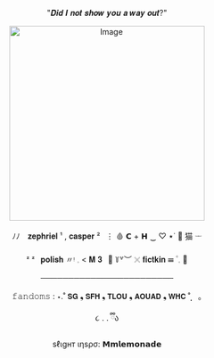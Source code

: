 <p align="center">
"𝑫𝒊𝒅 𝑰 𝒏𝒐𝒕 𝒔𝒉𝒐𝒘 𝒚𝒐𝒖 𝒂 𝒘𝒂𝒚 𝒐𝒖𝒕?"

<p align="center">
  <a href="https://i.postimg.cc/fbMCdPrW/Untitled1057-20250820171622-2.webp">
    <img src="https://i.postimg.cc/fbMCdPrW/Untitled1057-20250820171622-2.webp" width="350" alt="Image">
  </a>
</p>

</p>

<p align="center">
ﾉﾉ⠀ 𝐳𝐞𝐩𝐡𝐫𝐢𝐞𝐥 ¹  ,  𝐜𝐚𝐬𝐩𝐞𝐫 ²⠀⋮ 🩸 𝗖 + 𝗛 ‿ ♡ ⋆˙ 💉 猫 𓌔
<p align="center">
ᶻ ᶻ⠀𝐩𝐨𝐥𝐢𝐬𝐡 〃ᵎ 𓈒 < 𝐌 𝟑⠀🌹 ꒦꒷︶ 𓏴 𝐟𝐢𝐜𝐭𝐤𝐢𝐧 ☰ ۠ 𓈒 🔪
<p align="center">
 ────────────────────────

<p align="center">
𝚏𝚊𝚗𝚍𝚘𝚖𝚜 : ⋆.˚ 𝗦𝗚 ❟ 𝗦𝗙𝗛 ❟ 𝗧𝗟𝗢𝗨 ❟ 𝗔𝗢𝗨𝗔𝗗 ❟ 𝗪𝗛𝗖 ˚̣̣̣　｡

<p align="center">
૮ ․ ․ ྀིა
<p align="center">
ѕℓιgнт ιηѕρσ: 𝗠𝗺𝗹𝗲𝗺𝗼𝗻𝗮𝗱𝗲
